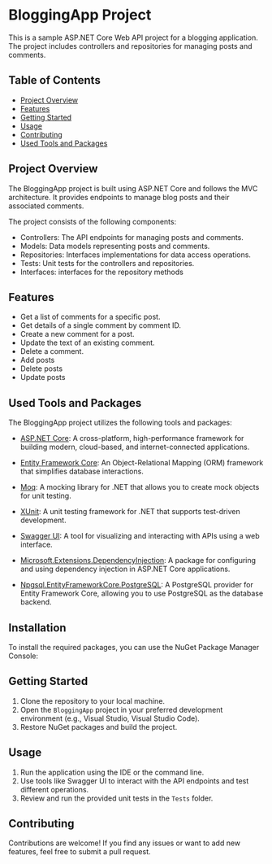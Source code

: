 # BloggingApp Project

This is a sample ASP.NET Core Web API project for a blogging application. The project includes controllers and repositories for managing posts and comments.

## Table of Contents

- [Project Overview](#project-overview)
- [Features](#features)
- [Getting Started](#getting-started)
- [Usage](#usage)
- [Contributing](#contributing)
- [Used Tools and Packages](#used-tools-and-packages)



## Project Overview

The BloggingApp project is built using ASP.NET Core and follows the MVC architecture. It provides endpoints to manage blog posts and their associated comments.

The project consists of the following components:
- Controllers: The API endpoints for managing posts and comments.
- Models: Data models representing posts and comments.
- Repositories: Interfaces implementations for data access operations.
- Tests: Unit tests for the controllers and repositories.
- Interfaces: interfaces for the repository methods 

## Features

- Get a list of comments for a specific post.
- Get details of a single comment by comment ID.
- Create a new comment for a post.
- Update the text of an existing comment.
- Delete a comment.
- Add posts
- Delete posts 
- Update posts

## Used Tools and Packages

The BloggingApp project utilizes the following tools and packages:

- [ASP.NET Core](https://docs.microsoft.com/en-us/aspnet/core): A cross-platform, high-performance framework for building modern, cloud-based, and internet-connected applications.

- [Entity Framework Core](https://docs.microsoft.com/en-us/ef/core/): An Object-Relational Mapping (ORM) framework that simplifies database interactions.

- [Moq](https://github.com/moq/moq4): A mocking library for .NET that allows you to create mock objects for unit testing.

- [XUnit](https://xunit.net/): A unit testing framework for .NET that supports test-driven development.

- [Swagger UI](https://swagger.io/tools/swagger-ui/): A tool for visualizing and interacting with APIs using a web interface.

- [Microsoft.Extensions.DependencyInjection](https://www.nuget.org/packages/Microsoft.Extensions.DependencyInjection/): A package for configuring and using dependency injection in ASP.NET Core applications.

- [Npgsql.EntityFrameworkCore.PostgreSQL](https://www.nuget.org/packages/Npgsql.EntityFrameworkCore.PostgreSQL/): A PostgreSQL provider for Entity Framework Core, allowing you to use PostgreSQL as the database backend.

## Installation

To install the required packages, you can use the NuGet Package Manager Console:

## Getting Started

1. Clone the repository to your local machine.
2. Open the `BloggingApp` project in your preferred development environment (e.g., Visual Studio, Visual Studio Code).
3. Restore NuGet packages and build the project.

## Usage

1. Run the application using the IDE or the command line.
2. Use tools like Swagger UI to interact with the API endpoints and test different operations.
3. Review and run the provided unit tests in the `Tests` folder.

## Contributing

Contributions are welcome! If you find any issues or want to add new features, feel free to submit a pull request.


